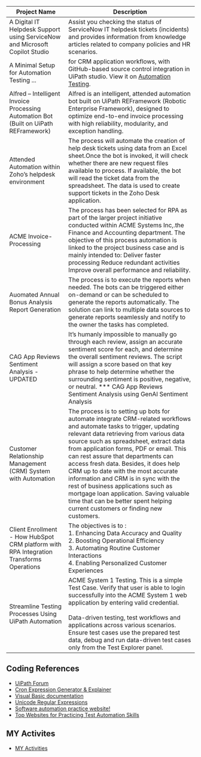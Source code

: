 | **Project Name** | **Description** |
| --- | --- |
| A Digital IT Helpdesk Support using ServiceNow and Microsoft Copilot Studio | Assist you checking the status of ServiceNow IT helpdesk tickets (incidents) and provides information from knowledge articles related to company policies and HR scenarios.|
| A Minimal Setup for Automation Testing ... | for CRM application workflows, with GitHub-based source control integration in UiPath studio. View it on <a href="https://github.com/bacdillon/UiPath-Automation/tree/main/A%20Minimal%20Setup%20for%20Automation%20Testing">Automation Testing</a>.| Alfred – Intelligent Invoice Processing Automation Bot (Built on UiPath REFramework) | Alfred is a software bot designed to assist the Finance and Accounting department by automating and streamlining invoice processing. The goal is to achieve a 70% reduction in processing time, eliminate redundant manual tasks, improve accuracy by reducing human errors and allowing users to streamline their daily planning and improve productivity.|
| Alfred – Intelligent Invoice Processing Automation Bot (Built on UiPath REFramework) | Alfred is an intelligent, attended automation bot built on UiPath REFramework (Robotic Enterprise Framework), designed to optimize end-to-end invoice processing with high reliability, modularity, and exception handling.|
| Attended Automation within Zoho’s helpdesk environment| The process will automate the creation of help desk tickets using data from an Excel sheet.Once the bot is invoked, it will check whether there are new request files available to process. If available, the bot will read the ticket data from the spreadsheet. The data is used to create support tickets in the Zoho Desk application. |
| ACME Invoice-Processing | The process has been selected for RPA as part of the larger project initiative conducted within ACME Systems Inc,.the Finance and Accounting department. The objective of this process automation is linked to the project business case and is mainly intended to: Deliver faster processing Reduce redundant activities Improve overall performance and reliability.|
|Auomated Annual Bonus Analysis Report Generation| The process is to execute the reports when needed. The bots can be triggered either on-demand or can be scheduled to generate the reports automatically. The solution can link to multiple data sources to generate reports seamlessly and notify to the owner the tasks has completed.  |
| CAG App Reviews Sentiment Analysis - UPDATED | It’s humanly impossible to manually go through each review, assign an accurate sentiment score for each, and determine the overall sentiment reviews. The script will assign a score based on that key phrase to help determine whether the surrounding sentiment is positive, negative, or neutral. *** CAG App Reviews Sentiment Analysis using GenAI Sentiment Analysis|
| Customer Relationship Management (CRM) System with Automation | The process is to setting up bots for automate integrate CRM-related workflows and automate tasks to trigger, updating relevant data retrieving from various data source such as spreadsheet, extract data from application forms, PDF or email. This can rest assure that departments can access fresh data. Besides, it does help CRM up to date with the most accurate information and CRM is in sync with the rest of business applications such as mortgage loan application. Saving valuable time that can be better spent helping current customers or finding new customers.|
| Client Enrollment - How HubSpot CRM platform with RPA Integration Transforms Operations | The objectives is to : <br> 1. Enhancing Data Accuracy and Quality <br> 2. Boosting Operational Efficiency <br> 3. Automating Routine Customer Interactions <br> 4. Enabling Personalized Customer Experiences <br> |
| Streamline Testing Processes Using UiPath Automation | ACME System 1 Testing. This is a simple Test Case. Verify that user is able to login successfully into the ACME System 1 web application by entering valid credential. <br><br> Data-driven testing, test workflows and applications across various scenarios. Ensure test cases use the prepared test data, debug and run data-driven test cases only from the Test Explorer panel. |


## Coding References
- [UiPath Forum](https://forum.uipath.com/)
- [Cron Expression Generator & Explainer](https://www.freeformatter.com/cron-expression-generator-quartz.html)
- [Visual Basic documentation](https://learn.microsoft.com/en-us/dotnet/visual-basic/)
- [Unicode Regular Expressions](https://www.regular-expressions.info/unicode.html)
- [Software automation practice website!](https://practice-automation.com/)
- [Top Websites for Practicing Test Automation Skills](https://medium.com/@ayhanmet/top-websites-for-practicing-test-automation-skills-4f8cb1a27d14)

## MY Activites

- [MY Activities](https://github.com/bacdillon/MY-activities) <br><br>
<!---
[![IMAGE ALT TEXT HERE](https://github.com/bacdillon/MY-activities/blob/main/img/main%20page.jpg)](https://bacdillon.github.io/MY-activities/index.html)

- [x] #739
- [x] https://github.com/octo-org/octo-repo/issues/740
- [ ] Add delight to the experience when all tasks are complete :tada:
-->

